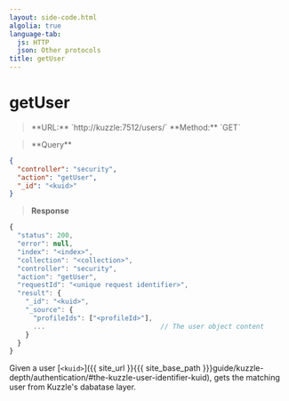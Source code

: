 ```yaml
---
layout: side-code.html
algolia: true
language-tab:
  js: HTTP
  json: Other protocols
title: getUser
---
```



# getUser



<blockquote class="js">
<p>
**URL:** `http://kuzzle:7512/users/<kuid>`  
**Method:** `GET`
</p>
</blockquote>

<blockquote class="json">
<p>
**Query**
</p>
</blockquote>

```json
{
  "controller": "security",
  "action": "getUser",
  "_id": "<kuid>"
}
```

>**Response**

```javascript
{
  "status": 200,                     
  "error": null,                     
  "index": "<index>",
  "collection": "<collection>",
  "controller": "security",
  "action": "getUser",
  "requestId": "<unique request identifier>",
  "result": {
    "_id": "<kuid>",
    "_source": {
      "profileIds": ["<profileId>"],
      ...                             // The user object content
    }
  }
}
```


Given a user [`<kuid>`]({{ site_url }}{{{ site_base_path }}}guide/kuzzle-depth/authentication/#the-kuzzle-user-identifier-kuid), gets the matching user from Kuzzle's dabatase layer.
